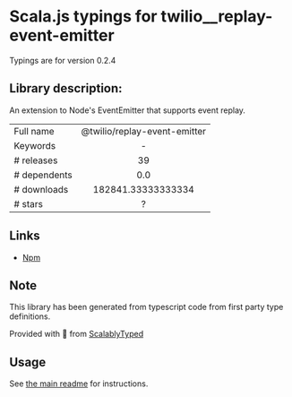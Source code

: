 
# Scala.js typings for twilio__replay-event-emitter

Typings are for version 0.2.4

## Library description:
An extension to Node's EventEmitter that supports event replay.

|                    |                 |
| ------------------ | :-------------: |
| Full name          | @twilio/replay-event-emitter |
| Keywords           | - |
| # releases         | 39 |
| # dependents       | 0.0 |
| # downloads        | 182841.33333333334 |
| # stars            | ? |

## Links
- [Npm](https://www.npmjs.com/package/%40twilio%2Freplay-event-emitter)
    


## Note
This library has been generated from typescript code from first party type definitions.

Provided with :purple_heart: from [ScalablyTyped](https://github.com/oyvindberg/ScalablyTyped)

## Usage
See [the main readme](../../readme.md) for instructions.


